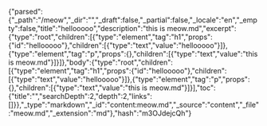 {"parsed":{"_path":"/meow","_dir":"","_draft":false,"_partial":false,"_locale":"en","_empty":false,"title":"hellooooo","description":"this is meow.md","excerpt":{"type":"root","children":[{"type":"element","tag":"h1","props":{"id":"hellooooo"},"children":[{"type":"text","value":"hellooooo"}]},{"type":"element","tag":"p","props":{},"children":[{"type":"text","value":"this is meow.md"}]}]},"body":{"type":"root","children":[{"type":"element","tag":"h1","props":{"id":"hellooooo"},"children":[{"type":"text","value":"hellooooo"}]},{"type":"element","tag":"p","props":{},"children":[{"type":"text","value":"this is meow.md"}]}],"toc":{"title":"","searchDepth":2,"depth":2,"links":[]}},"_type":"markdown","_id":"content:meow.md","_source":"content","_file":"meow.md","_extension":"md"},"hash":"m3OJdejcQh"}